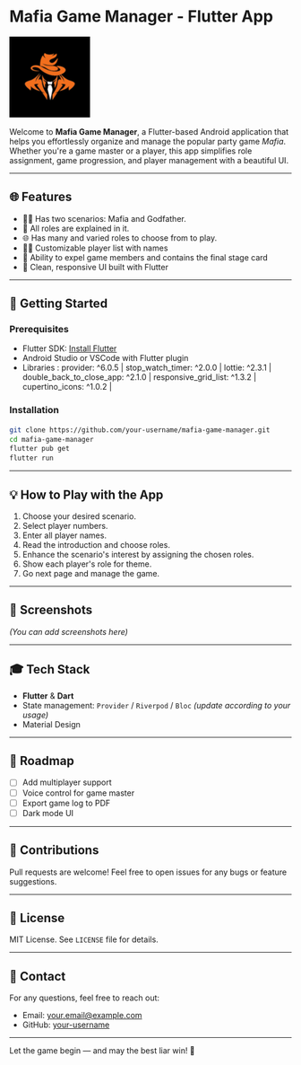 # Mafia Game Manager - Flutter App

![Logo](assets/io.png)

Welcome to **Mafia Game Manager**, a Flutter-based Android application that helps you effortlessly organize and manage the popular party game *Mafia*. Whether you're a game master or a player, this app simplifies role assignment, game progression, and player management with a beautiful UI.

---

## 🌐 Features

- 🧛‍♂️ Has two scenarios: Mafia and Godfather.
- 📖 All roles are explained in it.
- 🌐 Has many and varied roles to choose from to play.
- 🧑‍🎓 Customizable player list with names
- 🔫 Ability to expel game members and contains the final stage card
- 🌟 Clean, responsive UI built with Flutter

---

## 🚀 Getting Started

### Prerequisites
- Flutter SDK: [Install Flutter](https://flutter.dev/docs/get-started/install)
- Android Studio or VSCode with Flutter plugin
- Libraries :
  provider: ^6.0.5 |
  stop_watch_timer: ^2.0.0 |
  lottie: ^2.3.1 |
  double_back_to_close_app: ^2.1.0 |
  responsive_grid_list: ^1.3.2 |
  cupertino_icons: ^1.0.2 |


### Installation
```bash
git clone https://github.com/your-username/mafia-game-manager.git
cd mafia-game-manager
flutter pub get
flutter run
```

---

## 💡 How to Play with the App

1. Choose your desired scenario.
2. Select player numbers.
3. Enter all player names.
4. Read the introduction and choose roles.
5. Enhance the scenario's interest by assigning the chosen roles.
6. Show each player's role for theme.
7. Go next page and manage the game.
---

## 📘 Screenshots

*(You can add screenshots here)*

---

## 🎓 Tech Stack
- **Flutter** & **Dart**
- State management: `Provider` / `Riverpod` / `Bloc` *(update according to your usage)*
- Material Design

---

## 🚧 Roadmap
- [ ] Add multiplayer support
- [ ] Voice control for game master
- [ ] Export game log to PDF
- [ ] Dark mode UI

---

## 🙏 Contributions
Pull requests are welcome! Feel free to open issues for any bugs or feature suggestions.

---

## 🚫 License
MIT License. See `LICENSE` file for details.

---

## 📲 Contact
For any questions, feel free to reach out:
- Email: your.email@example.com
- GitHub: [your-username](https://github.com/your-username)

---

Let the game begin — and may the best liar win! 🌟
